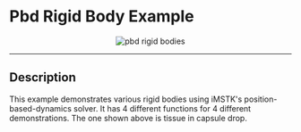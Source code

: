 # Pbd Rigid Body Example

<p align="center">
  <img src="../media/rigidCapsuleInThinTissue.png" alt="pbd rigid bodies"/>
</p>

---

## Description

This example demonstrates various rigid bodies using iMSTK's position-based-dynamics solver. It has 4 different functions for 4 different demonstrations. The one shown above is tissue in capsule drop.

[cpp_insert]: <pbdRigidBodyExample.cpp>
